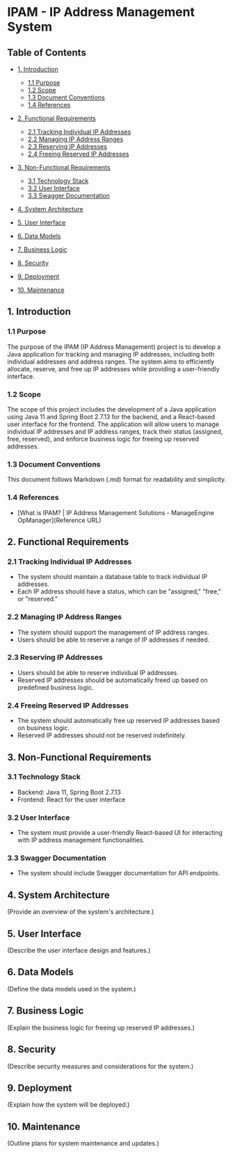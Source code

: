 # IPAM - IP Address Management System

 

## Table of Contents
- [1. Introduction](#1-introduction)
  - [1.1 Purpose](#11-purpose)
  - [1.2 Scope](#12-scope)
  - [1.3 Document Conventions](#13-document-conventions)
  - [1.4 References](#14-references)

 

- [2. Functional Requirements](#2-functional-requirements)
  - [2.1 Tracking Individual IP Addresses](#21-tracking-individual-ip-addresses)
  - [2.2 Managing IP Address Ranges](#22-managing-ip-address-ranges)
  - [2.3 Reserving IP Addresses](#23-reserving-ip-addresses)
  - [2.4 Freeing Reserved IP Addresses](#24-freeing-reserved-ip-addresses)

 

- [3. Non-Functional Requirements](#3-non-functional-requirements)
  - [3.1 Technology Stack](#31-technology-stack)
  - [3.2 User Interface](#32-user-interface)
  - [3.3 Swagger Documentation](#33-swagger-documentation)

 

- [4. System Architecture](#4-system-architecture)

 

- [5. User Interface](#5-user-interface)

 

- [6. Data Models](#6-data-models)

 

- [7. Business Logic](#7-business-logic)

 

- [8. Security](#8-security)

 

- [9. Deployment](#9-deployment)

 

- [10. Maintenance](#10-maintenance)

 

## 1. Introduction

 

### 1.1 Purpose
The purpose of the IPAM (IP Address Management) project is to develop a Java application for tracking and managing IP addresses, including both individual addresses and address ranges. The system aims to efficiently allocate, reserve, and free up IP addresses while providing a user-friendly interface.

 

### 1.2 Scope
The scope of this project includes the development of a Java application using Java 11 and Spring Boot 2.7.13 for the backend, and a React-based user interface for the frontend. The application will allow users to manage individual IP addresses and IP address ranges, track their status (assigned, free, reserved), and enforce business logic for freeing up reserved addresses.

 

### 1.3 Document Conventions
This document follows Markdown (.md) format for readability and simplicity.

 

### 1.4 References
- [What is IPAM? | IP Address Management Solutions - ManageEngine OpManager](Reference URL)

 

## 2. Functional Requirements

 

### 2.1 Tracking Individual IP Addresses
- The system should maintain a database table to track individual IP addresses.
- Each IP address should have a status, which can be "assigned," "free," or "reserved."

 

### 2.2 Managing IP Address Ranges
- The system should support the management of IP address ranges.
- Users should be able to reserve a range of IP addresses if needed.

 

### 2.3 Reserving IP Addresses
- Users should be able to reserve individual IP addresses.
- Reserved IP addresses should be automatically freed up based on predefined business logic.

 

### 2.4 Freeing Reserved IP Addresses
- The system should automatically free up reserved IP addresses based on business logic.
- Reserved IP addresses should not be reserved indefinitely.

 

## 3. Non-Functional Requirements

 

### 3.1 Technology Stack
- Backend: Java 11, Spring Boot 2.7.13
- Frontend: React for the user interface

 

### 3.2 User Interface
- The system must provide a user-friendly React-based UI for interacting with IP address management functionalities.

 

### 3.3 Swagger Documentation
- The system should include Swagger documentation for API endpoints.

 

## 4. System Architecture

 

(Provide an overview of the system's architecture.)

 

## 5. User Interface

 

(Describe the user interface design and features.)

 

## 6. Data Models

 

(Define the data models used in the system.)

 

## 7. Business Logic

 

(Explain the business logic for freeing up reserved IP addresses.)

 

## 8. Security

 

(Describe security measures and considerations for the system.)

 

## 9. Deployment

 

(Explain how the system will be deployed.)

 

## 10. Maintenance

 

(Outline plans for system maintenance and updates.)
